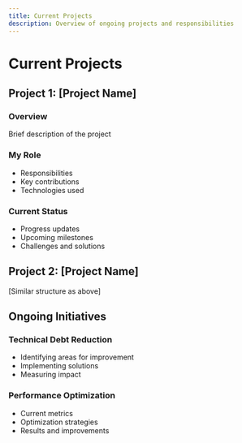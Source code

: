 ```yaml
---
title: Current Projects
description: Overview of ongoing projects and responsibilities
---
```


# Current Projects

## Project 1: [Project Name]

### Overview
Brief description of the project

### My Role
- Responsibilities
- Key contributions
- Technologies used

### Current Status
- Progress updates
- Upcoming milestones
- Challenges and solutions

## Project 2: [Project Name]

[Similar structure as above]

## Ongoing Initiatives

### Technical Debt Reduction
- Identifying areas for improvement
- Implementing solutions
- Measuring impact

### Performance Optimization
- Current metrics
- Optimization strategies
- Results and improvements

